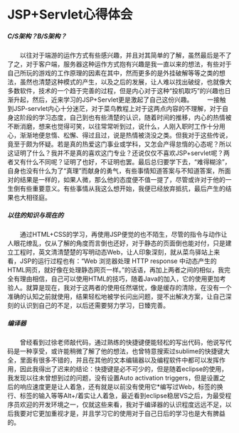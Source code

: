 # JSP+Servlet心得体会
##### C/S架构？B/S架构？
&emsp;&emsp;以往对于端游的运作方式有些感兴趣，并且对其简单的了解，虽然最后是不了了之，对于客户端，服务器这种运作方式抱有兴趣是我一直以来的想法，有些对于自己所玩的游戏的工作原理的因素在其中，然而更多的是外挂破解等等之类的想法，虽然也清楚这种模式的产生，以及之后的发展，让人难以找出破绽，也就像大多数软件，技术的一个趋于完善的过程，但是内心对于这种“投机取巧”的兴趣也日渐升起，然后，近来学习的JSP+Servlet更是激起了自己这份兴趣。
&emsp;&emsp;一接触到JSP-servlet内心十分迷茫，对于菜鸟教程上对于这两点内容的不理解，对于自身这阶段的学习态度，自己到也有些清楚的认识，随着时间的推移，内心的热情被不断消磨，想来也觉得可笑，以往常常听到过，说什么，人刚入职时工作十分用心，渐渐地便怠惰、松懈、得过且过，说是热情被浇没之类。但我对于这些传说，竟至于颇为怀疑。若是真的热爱这门事业或学科，又怎会产得怠惰的心态呢？所以这证明了什么？我并不是真的喜欢这门专业？还说仅仅不喜欢JSP+servlet呢？两者又有什么不同呢？证明了也好，不证明也罢。最后总归要学下去，“难得糊涂”，自身也没有什么为了“真理”而献身的勇气，有些事情知道答案与不知道答案，所面对的结果是一样的，如果人微，那么他的态度便不值一提了，尽管或许对于他的一生倒有些重要意义。有些事情从我这么想开始，我便已经放弃抵抗，最后产生的结果也大相径庭。

##### 以往的知识与现在的
&emsp;&emsp;通过HTML+CSS的学习，再使用JSP便觉的也不陌生，尽管的指令与动作让人眼花缭乱，仅从了解的角度而言倒也还好，对于静态的页面倒也能对付，只是建立工程时，英文清清楚楚的写明动态Web，让人印象深刻，就从菜鸟驿站上来看，JSP的运行过程也有：“Web 浏览器处理 HTTP response 中动态产生的HTML网页，就好像在处理静态网页一样。”的话语，再加上两者之间的相似，我完全有理由相信，自己可以使用HTML的技巧，随着Java的加入，它的使用更加考验人。就算是现在，我对于这两者的使用任然堪忧，像是缓存的清除，在没有一个准确的认知之前就使用，结果轻松地被学长问出问题，提不出解决方案，让自己深刻的认识到自己的不足，以后还需要努力学习，日臻完善。

##### 编译器
&emsp;&emsp;曾经看到过徐老师敲代码，通过熟练的快捷键便能轻松的写出代码，他说写代码是一种享受，或许能稍微了解了他的想法，也曾特意搜索过sublime的快捷键大全，里面有很多不错的，并且在其他的文本编辑器以及编程软件中都可以发挥作用，因此我得出了迟来的结论：快捷键是必不可少的，但是随着eclipse的使用，我发现以往未曾想到过的问题，没有设置Auto activation triggers，但是设置之后的响应速度更是让人着急，还有就是以前没有使用它*编写过Web，标签的换行、标签的输入等等Alt+/着实让人着急，最近看到eclipse稳居VS之后，为最受程序员欢迎的开发环境之一，仅就这些来看，我对于编译器的认识程度远远不足，以后我要对它更加重视才是，并且学习它的使用对于自己日后的学习也是大有脾益的。